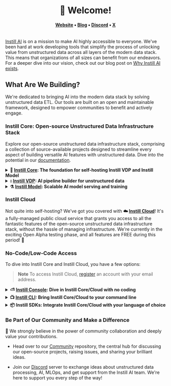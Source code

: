 <h1 align="center"> 
  👋 Welcome!
</h1>
<h4 align="center">
    <a href="https://www.instill.tech/?utm_source=github&utm_medium=banner&utm_campaign=org_readme">Website</a> ▪︎
    <a href="https://www.instill.tech/blog/?utm_source=github&utm_medium=banner&utm_campaign=org_readme">Blog</a> ▪︎
    <a href="https://discord.gg/sevxWsqpGh">Discord</a> ▪︎
    <a href="https://x.com/instill_tech">X</a>
    <br/><br/>
</h4>

[Instill AI](https://www.instill.tech/?utm_source=github&utm_medium=banner&utm_campaign=org_readme) is on a mission to make AI highly accessible to everyone. We've been hard at work developing tools that simplify the process of unlocking value from unstructured data across all layers of the modern data stack. This means that organizations of all sizes can benefit from our endeavors. For a deeper dive into our vision, check out our blog post on [Why Instill AI exists](https://blog.instill.tech/why-instill-ai-exists/?utm_source=github&utm_medium=banner&utm_campaign=org_readme).

## What Are We Building?

We're dedicated to bringing AI into the modern data stack by solving unstructured data ETL. Our tools are built on an open and maintainable framework, designed to empower communities to benefit and actively engage.

### Instill Core: Open-source Unstructured Data Infrastructure Stack

Explore our open-source unstructured data infrastructure stack, comprising a collection of source-available projects designed to streamline every aspect of building versatile AI features with unstructured data. Dive into the potential in our [documentation](https://www.instill.tech/docs).

<details>
  <summary><b>🔮 <a href="https://github.com/instill-ai/core" target="_blank">Instill Core</a>: The foundation for self-hosting Instill VDP and Instill Model</b></summary><br>

  **Instill Core**, or simply **Core**, is the foundation of our open-source unstructured data stack. It houses essential services like user management servers, databases, and third-party observability tools. Instill Core also provides deployment codes to facilitate the seamless launch of both Instill VDP and Instill Model.
</details>

<details>
  <summary><b>💧 <a href="https://github.com/instill-ai/vdp" target="_blank">Instill VDP</a>: AI pipeline builder for unstructured data</b></summary><br>
  
  **Instill VDP**, or **VDP (Versatile Data Pipeline)**, represents a comprehensive unstructured data infrastructure. Its purpose is to simplify the journey of processing unstructured data from start to finish:

  - **Extract:** Gather unstructured data from diverse sources, including AI applications, cloud/on-prem storage, and IoT devices.
  - **Transform:** Utilize AI models to convert raw data into meaningful insights and actionable formats.
  - **Load:** Efficiently move processed data to warehouses, applications, or other destinations.

  Embracing VDP is straightforward, whether you opt for Instill Cloud deployment or self-hosting via Instill Core. Consult our comprehensive [documentation](https://www.instill.tech/docs/core/vdp/deployment/overview) to delve into VDP deployment.
</details>

<details>
  <summary><b>⚗️ <a href="https://github.com/instill-ai/model" target="_blank">Instill Model</a>: Scalable AI model serving and training</b></summary><br>

  **Instill Model**, or simply **Model**, emerges as an advanced ModelOps platform. Here, the focus is on empowering you to seamlessly import, train and serve Machine Learning (ML) models for inference purposes. Like other projects, Instill Model's source code is available for your exploration.
</details>

### Instill Cloud

Not quite into self-hosting? We've got you covered with **☁️ [Instill Cloud](https://console.instill.tech/?utm_source=github&utm_medium=banner&utm_campaign=org_readme)**! It's a fully-managed public cloud service that grants you access to all the fantastic features of the open-source unstructured data infrastructure stack, without the hassle of managing infrastructure. We're currently in the exciting Open Alpha testing phase, and all features are FREE during this period! 🎉

### No-Code/Low-Code Access

To dive into Instill Core and Instill Cloud, you have a few options:

> **Note**
> To access Instill Cloud, [register](https://console.instill.tech/?utm_source=github&utm_medium=readme&utm_campaign=community) an account with your email address.

<details>
  <summary><b>⛅ <a href="https://github.com/instill-ai/console" target="_blank">Instill Console</a>: Dive in Instill Core/Cloud with no coding</b></summary><br>

  **Instill Console**, or **Console** is a user-friendly web-based UI application that improves accessibility and usability across both Instill Core and Instill Cloud. It allows you to dive into the creation of AI apps or the processing of unstructured data without the need for coding skills.

  To access the Instill Core console, please launch Instill Core and navigate to http://localhost:3000. For the Instill Cloud console, simply go to https://console.instill.tech.
</details>

<details>
  <summary><b>📺 <a href="https://github.com/instill-ai/cli" target="_blank">Instill CLI</a>:  Bring Instill Core/Cloud to your command line</b></summary><br>

  **Instill CLI** enables you to access Instill Core and Instill Cloud from your terminal. It can be installed by `brew install instill-ai/tap/inst` for Linux and macOS. To set up and get started with Instill CLI, head over to [here](https://github.com/instill-ai/cli). 
</details>

<details>
  <summary><b>📦 Instill SDKs</a>: Integrate Instill Core/Cloud with your language of choice </b></summary><br>

  **Instill SDKs** make it easy for developers to integrate and interact with Instill Core and Cloud.
  
  - [Python SDK](https://github.com/instill-ai/python-sdk)
  - [TypeScript SDK](https://github.com/instill-ai/typescript-sdk)
  - Stay tuned, as more SDKs are on the way!
</details>

### Be Part of Our Community and Make a Difference

🙌 We strongly believe in the power of community collaboration and deeply value your contributions. 

- Head over to our [Community](https://github.com/instill-ai/community) repository, the central hub for discussing our open-source projects, raising issues, and sharing your brilliant ideas.

- Join our [Discord](https://discord.gg/sevxWsqpGh) server to exchange ideas about unstructured data processing, AI, MLOps, and get support from the Instill AI team. We're here to support you every step of the way!